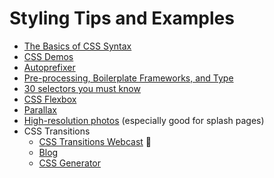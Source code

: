 # Styling Tips and Examples

* [The Basics of CSS Syntax][css-overview]
* [CSS Demos][css-demos]
* [Autoprefixer][autoprefixer]
* [Pre-processing, Boilerplate Frameworks, and Type][sass-bootstrap-type]
* [30 selectors you must know][30-selectors]
* [CSS Flexbox][flexbox-tutorial]
* [Parallax][parallax-blog]
* [High-resolution photos][unsplash] (especially good for splash pages)
* CSS Transitions
  * [CSS Transitions Webcast][css-transitions-webcast] :movie_camera:
  * [Blog][css-transitions-blog]
  * [CSS Generator][css-transitions-generator]

[autoprefixer]: ./autoprefixer.md
[css-overview]: ./css.md
[css-demos]: https://github.com/appacademy/css-demos
[styling-railscasts]: ./styling-railscasts.md
[sass-bootstrap-type]: ./sass-bootstrap-typography.md
[themes]: ./themes.md
[30-selectors]: http://code.tutsplus.com/tutorials/the-30-css-selectors-you-must-memorize--net-16048
[parallax-blog]:http://keithclark.co.uk/articles/pure-css-parallax-websites/
[unsplash]:https://unsplash.com/
[flexbox-tutorial]:http://flexboxfroggy.com/
[css-transitions-blog]:https://robots.thoughtbot.com/transitions-and-transforms
[css-transitions-generator]:http://css3generator.com/
[css-transitions-webcast]: https://vimeo.com/164928587
[gon-webcast]: https://vimeo.com/168132088
